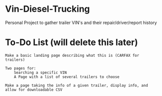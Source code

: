 # Vin-Diesel-Trucking
Personal Project to gather trailer VIN's and their repair/driver/report history


# To-Do List (will delete this later)

    Make a basic landing page describing what this is (CARFAX for trailers)

    Two pages for:
        Searching a specific VIN
        A Page with a list of several trailers to choose

    Make a page taking the info of a given trailer, display info, and allow for downloadable CSV